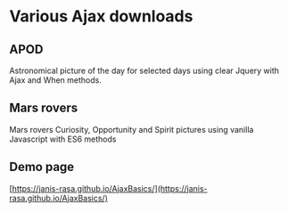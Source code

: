 # Various Ajax downloads

## APOD

Astronomical picture of the day for selected days using clear Jquery with Ajax and When methods.

## Mars rovers

Mars rovers Curiosity, Opportunity and Spirit pictures using vanilla Javascript with ES6 methods

## Demo page

[https://janis-rasa.github.io/AjaxBasics/](https://janis-rasa.github.io/AjaxBasics/)
